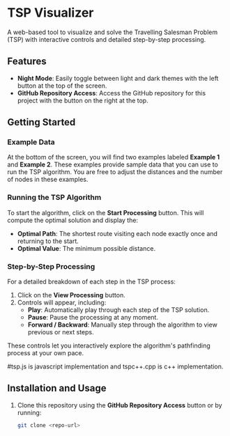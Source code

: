 # TSP Visualizer

A web-based tool to visualize and solve the Travelling Salesman Problem (TSP) with interactive controls and detailed step-by-step processing.

## Features

- **Night Mode**: Easily toggle between light and dark themes with the left button at the top of the screen.
- **GitHub Repository Access**: Access the GitHub repository for this project with the button on the right at the top.

## Getting Started

### Example Data
At the bottom of the screen, you will find two examples labeled **Example 1** and **Example 2**. These examples provide sample data that you can use to run the TSP algorithm. You are free to adjust the distances and the number of nodes in these examples.

### Running the TSP Algorithm
To start the algorithm, click on the **Start Processing** button. This will compute the optimal solution and display the:

- **Optimal Path**: The shortest route visiting each node exactly once and returning to the start.
- **Optimal Value**: The minimum possible distance.

### Step-by-Step Processing
For a detailed breakdown of each step in the TSP process:

1. Click on the **View Processing** button.
2. Controls will appear, including:
   - **Play**: Automatically play through each step of the TSP solution.
   - **Pause**: Pause the processing at any moment.
   - **Forward / Backward**: Manually step through the algorithm to view previous or next steps.

These controls let you interactively explore the algorithm's pathfinding process at your own pace.

#tsp.js is javascript implementation and tspc++.cpp is c++ implementation.

## Installation and Usage

1. Clone this repository using the **GitHub Repository Access** button or by running:
   ```bash
   git clone <repo-url>

